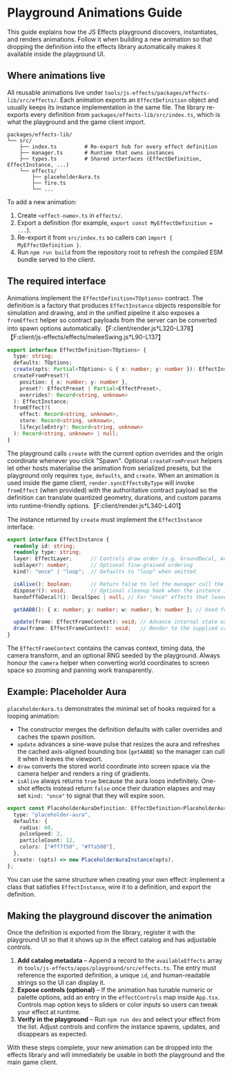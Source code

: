 # Playground Animations Guide

This guide explains how the JS Effects playground discovers, instantiates, and
renders animations. Follow it when building a new animation so that dropping the
definition into the effects library automatically makes it available inside the
playground UI.

## Where animations live

All reusable animations live under
`tools/js-effects/packages/effects-lib/src/effects/`. Each animation exports an
`EffectDefinition` object and usually keeps its instance implementation in the
same file. The library re-exports every definition from
`packages/effects-lib/src/index.ts`, which is what the playground and the game
client import.

```text
packages/effects-lib/
└── src/
    ├── index.ts         # Re-export hub for every effect definition
    ├── manager.ts       # Runtime that owns instances
    ├── types.ts         # Shared interfaces (EffectDefinition, EffectInstance, ...)
    └── effects/
        ├── placeholderAura.ts
        ├── fire.ts
        └── ...
```

To add a new animation:

1. Create `<effect-name>.ts` in `effects/`.
2. Export a definition (for example, `export const MyEffectDefinition = ...`).
3. Re-export it from `src/index.ts` so callers can `import { MyEffectDefinition }`.
4. Run `npm run build` from the repository root to refresh the compiled ESM
   bundle served to the client.

## The required interface

Animations implement the `EffectDefinition<TOptions>` contract. The definition
is a factory that produces `EffectInstance` objects responsible for simulation
and drawing, and in the unified pipeline it also exposes a
`fromEffect` helper so contract payloads from the server can be converted into
spawn options automatically.【F:client/render.js†L320-L378】【F:client/js-effects/effects/meleeSwing.js†L90-L137】

```ts
export interface EffectDefinition<TOptions> {
  type: string;
  defaults: TOptions;
  create(opts: Partial<TOptions> & { x: number; y: number }): EffectInstance;
  createFromPreset?(
    position: { x: number; y: number },
    preset?: EffectPreset | Partial<EffectPreset>,
    overrides?: Record<string, unknown>
  ): EffectInstance;
  fromEffect?(
    effect: Record<string, unknown>,
    store: Record<string, unknown>,
    lifecycleEntry?: Record<string, unknown>
  ): Record<string, unknown> | null;
}
```

The playground calls `create` with the current option overrides and the origin
coordinate whenever you click "Spawn". Optional `createFromPreset` helpers let
other hosts materialise the animation from serialized presets, but the
playground only requires `type`, `defaults`, and `create`. When an animation is
used inside the game client, `render.syncEffectsByType` will invoke
`fromEffect` (when provided) with the authoritative contract payload so the
definition can translate quantized geometry, durations, and custom params into
runtime-friendly options.【F:client/render.js†L340-L401】

The instance returned by `create` must implement the `EffectInstance`
interface:

```ts
export interface EffectInstance {
  readonly id: string;
  readonly type: string;
  layer: EffectLayer;      // Controls draw order (e.g. GroundDecal, ActorOverlay)
  sublayer?: number;       // Optional fine-grained ordering
  kind?: "once" | "loop";  // Defaults to "loop" when omitted

  isAlive(): boolean;      // Return false to let the manager cull the instance
  dispose?(): void;        // Optional cleanup hook when the instance is removed
  handoffToDecal?(): DecalSpec | null; // For "once" effects that leave decals behind

  getAABB(): { x: number; y: number; w: number; h: number }; // Used for culling

  update(frame: EffectFrameContext): void; // Advance internal state each frame
  draw(frame: EffectFrameContext): void;   // Render to the supplied canvas context
}
```

The `EffectFrameContext` contains the canvas context, timing data, the camera
transform, and an optional RNG seeded by the playground. Always honour the
`camera` helper when converting world coordinates to screen space so zooming and
panning work transparently.

## Example: Placeholder Aura

`placeholderAura.ts` demonstrates the minimal set of hooks required for a
looping animation:

- The constructor merges the definition defaults with caller overrides and
  caches the spawn position.
- `update` advances a sine-wave pulse that resizes the aura and refreshes the
  cached axis-aligned bounding box (`getAABB`) so the manager can cull it when
  it leaves the viewport.
- `draw` converts the stored world coordinate into screen space via the camera
  helper and renders a ring of gradients.
- `isAlive` always returns `true` because the aura loops indefinitely. One-shot
  effects instead return `false` once their duration elapses and may set
  `kind: "once"` to signal that they will expire soon.

```ts
export const PlaceholderAuraDefinition: EffectDefinition<PlaceholderAuraOptions> = {
  type: "placeholder-aura",
  defaults: {
    radius: 60,
    pulseSpeed: 2,
    particleCount: 12,
    colors: ["#ff7f50", "#ffa500"],
  },
  create: (opts) => new PlaceholderAuraInstance(opts),
};
```

You can use the same structure when creating your own effect: implement a class
that satisfies `EffectInstance`, wire it to a definition, and export the
definition.

## Making the playground discover the animation

Once the definition is exported from the library, register it with the
playground UI so that it shows up in the effect catalog and has adjustable
controls.

1. **Add catalog metadata** – Append a record to the `availableEffects` array in
   `tools/js-effects/apps/playground/src/effects.ts`. The entry must reference
   the exported definition, a unique `id`, and human-readable strings so the UI
   can display it.
2. **Expose controls (optional)** – If the animation has tunable numeric or
   palette options, add an entry in the `effectControls` map inside
   `App.tsx`. Controls map option keys to sliders or color inputs so users can
   tweak your effect at runtime.
3. **Verify in the playground** – Run `npm run dev` and select your effect from
   the list. Adjust controls and confirm the instance spawns, updates, and
   disappears as expected.

With these steps complete, your new animation can be dropped into the effects
library and will immediately be usable in both the playground and the main game
client.
